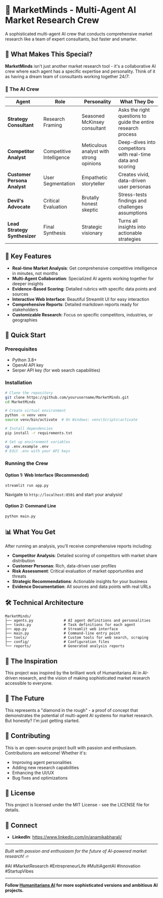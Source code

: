 # 🚀 MarketMinds - Multi-Agent AI Market Research Crew

A sophisticated multi-agent AI crew that conducts comprehensive market research like a team of expert consultants, but faster and smarter.

## 🌟 What Makes This Special?

**MarketMinds** isn't just another market research tool - it's a collaborative AI crew where each agent has a specific expertise and personality. Think of it as having a dream team of consultants working together 24/7:

### 🤖 The AI Crew

| Agent | Role | Personality | What They Do |
|-------|------|-------------|--------------|
| **Strategy Consultant** | Research Framing | Seasoned McKinsey consultant | Asks the right questions to guide the entire research process |
| **Competitor Analyst** | Competitive Intelligence | Meticulous analyst with strong opinions | Deep-dives into competitors with real-time data and scoring |
| **Customer Persona Analyst** | User Segmentation | Empathetic storyteller | Creates vivid, data-driven user personas |
| **Devil's Advocate** | Critical Evaluation | Brutally honest skeptic | Stress-tests findings and challenges assumptions |
| **Lead Strategy Synthesizer** | Final Synthesis | Strategic visionary | Turns all insights into actionable strategies |

## 🎯 Key Features

- **Real-time Market Analysis**: Get comprehensive competitive intelligence in minutes, not months
- **Multi-Agent Collaboration**: Specialized AI agents working together for deeper insights
- **Evidence-Based Scoring**: Detailed rubrics with specific data points and sources
- **Interactive Web Interface**: Beautiful Streamlit UI for easy interaction
- **Comprehensive Reports**: Detailed markdown reports ready for stakeholders
- **Customizable Research**: Focus on specific competitors, industries, or geographies

## 🚀 Quick Start

### Prerequisites
- Python 3.8+
- OpenAI API key
- Serper API key (for web search capabilities)

### Installation

```bash
# Clone the repository
git clone https://github.com/yourusername/MarketMinds.git
cd MarketMinds

# Create virtual environment
python -m venv venv
source venv/bin/activate  # On Windows: venv\Scripts\activate

# Install dependencies
pip install -r requirements.txt

# Set up environment variables
cp .env.example .env
# Edit .env with your API keys
```

### Running the Crew

#### Option 1: Web Interface (Recommended)
```bash
streamlit run app.py
```
Navigate to `http://localhost:8501` and start your analysis!

#### Option 2: Command Line
```bash
python main.py
```

## 📊 What You Get

After running an analysis, you'll receive comprehensive reports including:

- **Competitor Analysis**: Detailed scoring of competitors with market share distribution
- **Customer Personas**: Rich, data-driven user profiles
- **Risk Assessment**: Critical evaluation of market opportunities and threats
- **Strategic Recommendations**: Actionable insights for your business
- **Evidence Documentation**: All sources and data points with real URLs

## 🛠️ Technical Architecture

```
MarketMinds/
├── agents.py              # AI agent definitions and personalities
├── tasks.py               # Task definitions for each agent
├── app.py                 # Streamlit web interface
├── main.py                # Command-line entry point
├── tools/                 # Custom tools for web search, scraping
├── config/                # Configuration files
└── reports/               # Generated analysis reports
```

## 🎨 The Inspiration

This project was inspired by the brilliant work of Humanitarians AI in AI-driven research, and the vision of making sophisticated market research accessible to everyone.

## 🔮 The Future

This represents a "diamond in the rough" - a proof of concept that demonstrates the potential of multi-agent AI systems for market research. But honestly? I'm just getting started.

## 🤝 Contributing

This is an open-source project built with passion and enthusiasm. Contributions are welcome! Whether it's:
- Improving agent personalities
- Adding new research capabilities
- Enhancing the UI/UX
- Bug fixes and optimizations

## 📄 License

This project is licensed under the MIT License - see the LICENSE file for details.

## 🚀 Connect

- **LinkedIn**: https://www.linkedin.com/in/anamikabharali/ 

---

*Built with passion and enthusiasm for the future of AI-powered market research! 🔥*

#AI #MarketResearch #EntrepreneurLife #MultiAgentAI #Innovation #StartupVibes

---

**Follow [Humanitarians AI](https://humanitarians.ai) for more sophisticated versions and ambitious AI projects.**
